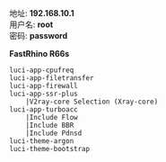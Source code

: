 地址: **192.168.10.1**<br>
用户名: **root**<br>
密码: **password**

**FastRhino R66s**
```
luci-app-cpufreq
luci-app-filetransfer
luci-app-firewall
luci-app-ssr-plus
    |V2ray-core Selection (Xray-core)
luci-app-turboacc
    |Include Flow
    |Include BBR
    |Include Pdnsd
luci-theme-argon
luci-theme-bootstrap
```
